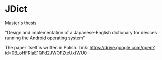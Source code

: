 # JDict
Master's thesis

"Design and implementation of a Japanese-English dictionary for devices running the Android operating system"

The paper itself is written in Polish. 
Link: https://drive.google.com/open?id=0B_oHFRIaE1QFd2JWOFZteUxfWU0
